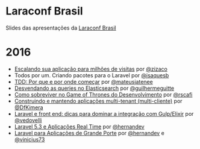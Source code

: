# Laraconf Brasil
Slides das apresentações da [Laraconf Brasil](http://laraconfbrasil.com.br/)

# 2016
- [Escalando sua aplicação para milhões de visitas](https://speakerdeck.com/zizaco/escalando-sua-aplicacao-para-milhoes-de-visitas) por [@zizaco](https://github.com/zizaco)
- Todos por um. Criando pacotes para o Laravel por [@isaquesb](https://github.com/isaquesb) 
- [TDD: Por que e por onde começar](https://speakerdeck.com/mateusjatenee/tdd-por-que-e-por-onde-comecar) por [@mateusjatenee](https://github.com/mateusjatenee)
- [Desvendando as queries no Elasticsearch](https://speakerdeck.com/guilhermeguitte/desvendando-as-queries-no-elasticsearch-v2) por [@guilhermeguitte](https://github.com/guilhermeguitte)
- [Como sobreviver no Game of Thrones do Desenvolvimento](https://speakerdeck.com/rscafi/como-sobreviver-no-game-of-thrones-do-desenvolvimento) por [@rscafi](https://github.com/rscafi)
- [Construindo e mantendo aplicações multi-tenant (multi-cliente)]() por [@DfKimera](https://github.com/DfKimera)
- [Laravel e front end: dicas para dominar a integração com Gulp/Elixir](http://slides.com/vedovelli/laraconf-brasil-2016) por [@vedovelli](https://github.com/vedovelli)
- [Laravel 5.3 e Aplicações Real Time](https://speakerdeck.com/hernandev/laravel-5-dot-3-e-aplicacoes-real-time) por [@hernandev](https://github.com/hernandev)
- [Laravel para Aplicações de Grande Porte](https://speakerdeck.com/vinicius73/laravel-para-aplicacoes-de-grande-porte) por [@hernandev](https://github.com/hernandev) e [@vinicius73](https://github.com/vinicius73)
